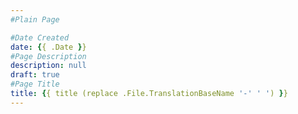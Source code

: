 ```yaml
---
#Plain Page

#Date Created
date: {{ .Date }}
#Page Description
description: null
draft: true
#Page Title
title: {{ title (replace .File.TranslationBaseName '-' ' ') }}
---
```

